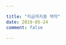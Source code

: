 ```yaml
---

title: "지금까지중 역작"
date: 2019-05-24
comment: false

---
```




<object id = "UnityEmbed" data = "\game"
        width = 1280 Height = 768 
        type = "application/vnd.unity">